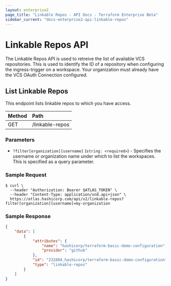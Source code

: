 ```yaml
---
layout: enterprise2
page_title: "Linkable Repos - API Docs - Terraform Enterprise Beta"
sidebar_current: "docs-enterprise2-api-linkable-repos"
---
```


# Linkable Repos API

The Linkable Repos API is used to retreive the list of available VCS repositories. This is used to identify the ID of a repository when configuring the ingress-trigger on a workspace. Your organization must already have the VCS OAuth Connection configured.

## List Linkable Repos

This endpoint lists linkable repos to which you have access.

| Method | Path           |
| :----- | :------------- |
|  GET | /linkable-repos |

### Parameters

- `?filter[organization][username]` (`string: <required>`) - Specifies the username or organization name under which to list the workspaces. This is specified as a query parameter.

### Sample Request

```shell
$ curl \
  --header "Authorization: Bearer $ATLAS_TOKEN" \
  --header "Content-Type: application/vnd.api+json" \
  https://atlas.hashicorp.com/api/v2/linkable-repos?filter[organization][username]=my-organization
```



### Sample Response

```json
{
    "data": [
        {
            "attributes": {
                "name": "hashicorp/terraform-basic-demo-configuration",
                "provider": "github"
            },
            "id": "232804_hashicorp/terraform-basic-demo-configuration",
            "type": "linkable-repos"
        }
    ]
}

```

